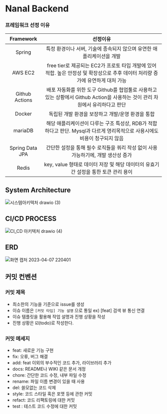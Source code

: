 ﻿# Nanal Backend

### 프레임워크 선정 이유

| Framework| 선정이유 |
|:------------------------------------------------------------------------------:| :--: |
| Spring  | 특정 환경이나 서버, 기술에 종속되지 않으며 유연한 애플리케이션을 개발|
|AWS EC2|free tier로 제공되는 EC2가 프로토 타입 개발에 있어 적합. 높은 안정성 및 확장성으로 추후 데이터 처리량 증가에 유연하게 대처 가능|
|Github Actions|배포 자동화를 위한 도구 Github를 협업툴로 사용하고 있는 상황에서 Github Action을 사용하는 것이 관리 차원에서 유리하다고 판단|
|Docker |독립된 개발 환경을 보장하고 개발/운영 환경을 통합|
|mariaDB|해당 애플리케이션이 다루는 구조 특성상, RDB가 적합하다고 판단. Mysql과 다르게 영리목적으로 사용시에도 비용이 청구되지 않음|
|Spring Data JPA |  간단한 설정을 통해 필수 로직들을 쿼리 작성 없이 사용 가능하기에, 개발 생산성 증가|
|Redis|key, value 형태로 데이터 저장 및 해당 데이터의 유효기간 설정을 통한 토큰 관리 용이|

## System Architecture
![시스템아키텍처 drawio (3)](https://user-images.githubusercontent.com/78543382/230613220-8840ac69-055b-491d-bbc8-7ef63e23c9b6.png)


## CI/CD PROCESS
![CI_CD 아키텍처 drawio (4)](https://user-images.githubusercontent.com/78543382/231061184-caca43e3-3685-4438-a141-4bf40b0d53a8.png)

## ERD
![화면 캡처 2023-04-07 220401](https://user-images.githubusercontent.com/78543382/230613585-e3d47be2-fefa-4d65-b1a9-3e7987dbfcef.png)

## 커밋 컨벤션

### 커밋 제목
- 최소한의 기능을 기준으로 issue를 생성
- 이슈 이름은 `[커밋 타입] 기능 설명` 으로 통일
  ex) [feat] 검색 뷰 통신 연결
- 이슈 템플릿을 활용해 작업 설명과 진행 상황을 작성
- 진행 상황은 ☑️(todo)로 작성한다.

### 커밋 메세지
- feat: 새로운 기능 구현
- fix: 오류, 버그 해결
- add: feat 이외의 부수적인 코드 추가, 라이브러리 추가
- docs: README나 WIKI 같은 문서 개정
- chore: 간단한 코드 수정, 내부 파일 수정
- rename: 파일 이름 변경이 있을 때 사용
- del: 쓸모없는 코드 삭제
- style: 코드 스타일 혹은 포맷 등에 관한 커밋
- refact:  코드 리팩토링에 대한 커밋
- test : 테스트 코드 수정에 대한 커밋

